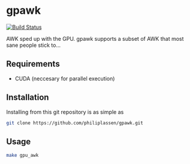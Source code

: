 # gpawk
[![Build Status](https://travis-ci.org/philiplassen/gpawk.svg?branch=master)](https://travis-ci.org/philiplassen/gpawk)

AWK sped up with the GPU. gpawk supports a subset of AWK that most sane people stick to...


## Requirements

- CUDA (neccesary for parallel execution)

## Installation

Installing from this git repository is as simple as
```bash
git clone https://github.com/philiplassen/gpawk.git
```

## Usage
```bash
make gpu_awk
```

